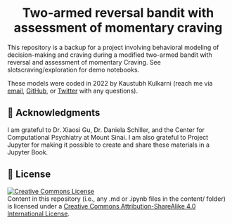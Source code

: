 <div align="center">

# Two-armed reversal bandit with assessment of momentary craving

</div>

This repository is a backup for a project involving behavioral modeling of decision-making and craving during a modified two-armed bandit with reversal and assessment of momentary Craving. See slotscraving/exploration for demo notebooks.

These models were coded in 2022 by Kaustubh Kulkarni (reach me via <a target="_blank" rel="noopener noreferrer" href="mailto:kaustubh(dot)kulkarni(at)icahn(dot)mssm(dot)edu">email</a>, <a target="_blank" rel="noopener noreferrer" href="https://github.com/kulkarnik">GitHub</a>, or <a target="_blank" rel="noopener noreferrer" href="https://twitter.com/krkulkarni_">Twitter</a> with any questions).


## 🙏 Acknowledgments
I am grateful to Dr. Xiaosi Gu, Dr. Daniela Schiller, and the Center for Computational Psychiatry at Mount Sinai. I am also grateful to Project Jupyter for making it possible to create and share these materials in a Jupyter Book.

## 🎫 License
<a rel="license" target="_blank" rel="noopener noreferrer" href="http://creativecommons.org/licenses/by-sa/4.0/"><img alt="Creative Commons License" style="border-width:0" src="https://i.creativecommons.org/l/by-sa/4.0/88x31.png" /></a><br />
Content in this repository (i.e., any .md or .ipynb files in the content/ folder) is licensed under a <a rel="license" target="_blank" rel="noopener noreferrer" href="http://creativecommons.org/licenses/by-sa/4.0/">Creative Commons Attribution-ShareAlike 4.0 International License</a>.